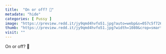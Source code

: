 ```yaml
---
title:  "On or off? 🤔"
metadate: "hide"
categories: [ Pussy ]
image: "https://preview.redd.it/jy9qmd4hvfo51.jpg?auto=webp&s=057c5f726d2638486b4e4dd6087aebceef3ba85b"
thumb: "https://preview.redd.it/jy9qmd4hvfo51.jpg?width=1080&crop=smart&auto=webp&s=8d1d1928f591790bf29c1d18e66bb949a17c5cc9"
visit: ""
---
```

On or off? 🤔
